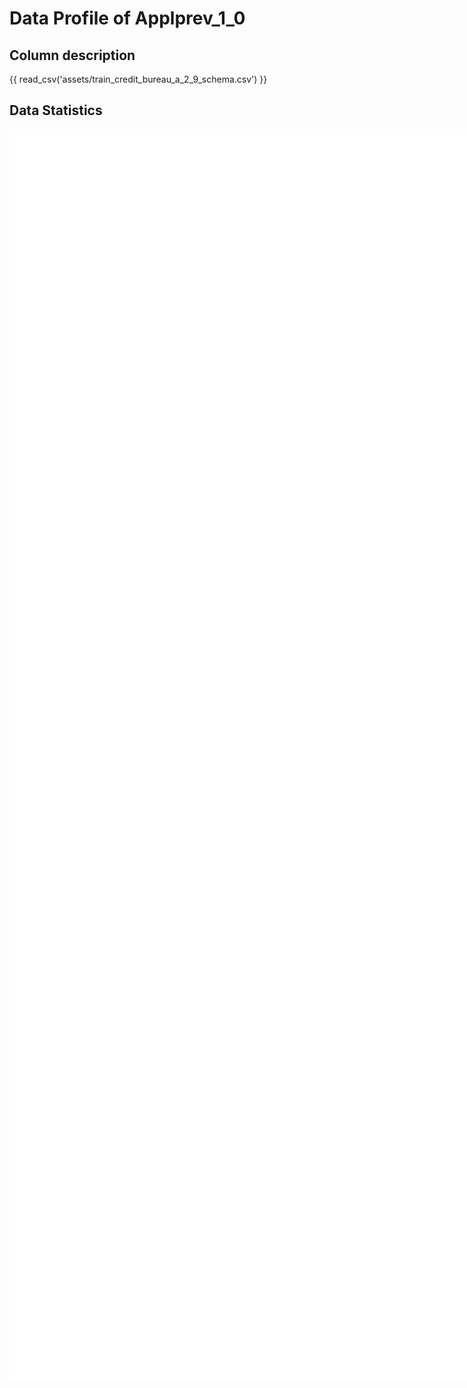 # Data Profile of Applprev_1_0

## Column description

{{ read_csv('assets/train_credit_bureau_a_2_9_schema.csv') }}

## Data Statistics

<iframe width=2800, height=2000 frameBorder=0 src="../assets/train_credit_bureau_a_2_9_report.html"></iframe>

    